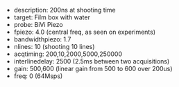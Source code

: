 * description: 200ns at shooting time
* target: Film box with water
* probe: BiVi Piezo
* fpiezo: 4.0 (central freq, as seen on experiments)
* bandwidthpiezo: 1.7
* nlines: 10 (shooting 10 lines)
* acqtiming: 200,10,2000,5000,250000
* interlinedelay: 2500 (2.5ms between two acquisitions)
* gain: 500,600 (linear gain from 500 to 600 over 200us)
* freq: 0 (64Msps)
